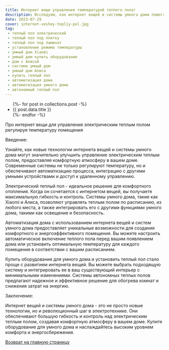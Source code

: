 ```yaml
---
title: Интернет вещи управления температурой теплого пола!
description: Исследуем, как интернет вещей и системы умного дома помогают создавать комфортную температуру в помещении. Узнаем о возможностях автоматизации дома и взаимодействии с популярными системами, такими как умный дом Xiaomi и Алиса.
date: 2023-07-29
cover: internet-veshey-tepliy-pol.jpg
tag:
 - теплый пол электрический
 - теплый пол под плитку
 - теплый пол под ламинат
 - установление режима температуры
 - умный дом Xiaomi
 - умный дом купить оборудование
 - дом с Алисой
 - система умный дом
 - умный дом Алиса
 - купить теплый пол
 - автоматизация дома
 - автоматизация умного дома
 - автономный теплый пол
---
```

<ul>
{%- for post in collections.post -%}
  <li>{{ post.data.title }}</li>
{%- endfor -%}
</ul>

Про интернет вещи для управления электрическим теплым полом регулируя температуру помещения

Введение:

Узнайте, как новые технологии интернета вещей и системы умного дома могут значительно улучшить управление электрическим теплым полом, предоставляя комфортную атмосферу в вашем доме. Современные системы не только регулируют температуру, но и обеспечивают автоматизацию процесса, интеграцию с другими умными устройствами и доступ к удаленному управлению.

Электрический теплый пол - идеальное решение для комфортного отопления. Когда он сочетается с интернетом вещей, вы получаете максимальную гибкость и контроль. Системы умного дома, такие как Xiaomi и Алиса, позволяют управлять теплым полом по расписанию, из любого места, а также интегрировать его с другими функциями умного дома, такими как освещение и безопасность.

Автоматизация дома с использованием интернета вещей и систем умного дома предоставляет уникальные возможности для создания комфортного и энергоэффективного помещения. Вы можете настроить автоматическое включение теплого пола перед вашим появлением дома или установить оптимальную температуру для каждого помещения в соответствии с вашим расписанием.

Купить оборудование для умного дома и установить теплый пол стало проще с развитием интернета вещей. Вы можете выбрать подходящую систему и интегрировать ее в ваш существующий интерьер с минимальными изменениями. Системы автономных теплых полов предлагают надежное и эффективное решение для обогрева комнат и снижения затрат на энергию.

Заключение:

Интернет вещей и системы умного дома - это не просто новые технологии, но и революционный шаг в электротехнике. Они обеспечивают большую гибкость и контроль над электрическим теплым полом, создавая комфортную атмосферу в вашем доме. Купите оборудование для умного дома и наслаждайтесь высоким уровнем комфорта и энергосбережения.

[Возврат на главную страницу](/)